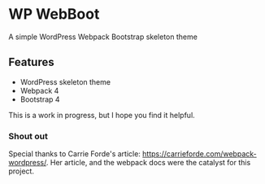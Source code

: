 # WP WebBoot

A simple WordPress Webpack Bootstrap skeleton theme

## Features

+ WordPress skeleton theme
+ Webpack 4
+ Bootstrap 4

This is a work in progress, but I hope you find it helpful.

### Shout out

Special thanks to Carrie Forde's article: https://carrieforde.com/webpack-wordpress/.
Her article, and the webpack docs were the catalyst for this project.
